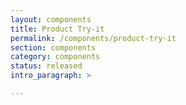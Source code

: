 ```yaml
---
layout: components
title: Product Try-it
permalink: /components/product-try-it
section: components
category: components
status: released
intro_paragraph: >

---
```


